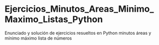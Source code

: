# Ejercicios_Minutos_Areas_Minimo_Maximo_Listas_Python
 Enunciado y solución de ejercicios resueltos en Python minutos áreas y mínimo máximo lista de números
